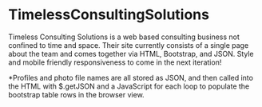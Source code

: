 # TimelessConsultingSolutions
Timeless Consulting Solutions is a web based consulting business not confined to time and space. Their site currently consists of a single page about the team and comes together via HTML, Bootstrap, and JSON.  Style and mobile friendly responsiveness to come in the next iteration! 

*Profiles and photo file names are all stored as JSON, and then called into the HTML with $.getJSON and a JavaScript for each loop to populate the bootstrap table rows in the browser view.
